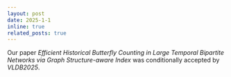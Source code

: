 ```yaml
---
layout: post
date: 2025-1-1
inline: true
related_posts: true
---
```


Our paper *Efficient Historical Butterfly Counting in Large Temporal Bipartite Networks via Graph Structure-aware Index*  was conditionally accepted by *VLDB2025*.
